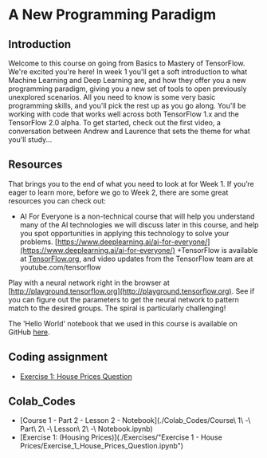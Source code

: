# A New Programming Paradigm
## Introduction
Welcome to this course on going from Basics to Mastery of TensorFlow. We're excited you're here! In week 1 you'll get a soft introduction to what Machine Learning and Deep Learning are, and how they offer you a new programming paradigm, giving you a new set of tools to open previously unexplored scenarios. All you need to know is some very basic programming skills, and you'll pick the rest up as you go along. You'll be working with code that works well across both TensorFlow 1.x and the TensorFlow 2.0 alpha. To get started, check out the first video, a conversation between Andrew and Laurence that sets the theme for what you'll study...

## Resources
That brings you to the end of what you need to look at for Week 1. If you’re eager to learn more, before we go to Week 2, there are some great resources you can check out:
* AI For Everyone is a non-technical course that will help you understand many of the AI technologies we will discuss later in this course, and help you spot opportunities in applying this technology to solve your problems. [https://www.deeplearning.ai/ai-for-everyone/](https://www.deeplearning.ai/ai-for-everyone/)
+TensorFlow is available at [TensorFlow.org](TensorFlow.org), and video updates from the TensorFlow team are at youtube.com/tensorflow

Play with a neural network right in the browser at [http://playground.tensorflow.org](http://playground.tensorflow.org). See if you can figure out the parameters to get the neural network to pattern match to the desired groups. The spiral is particularly challenging!

The 'Hello World' notebook that we used in this course is available on GitHub [here](https://github.com/lmoroney/dlaicourse/blob/master/Course%201%20-%20Part%202%20-%20Lesson%202%20-%20Notebook.ipynb).

## Coding assignment
* [Exercise 1: House Prices Question](./codes/Exercise_1_House_Prices_Question.ipynb)

## Colab_Codes
* [Course 1 - Part 2 - Lesson 2 - Notebook](./Colab_Codes/Course\ 1\ -\ Part\ 2\ -\ Lesson\ 2\ -\ Notebook.ipynb)
* [Exercise 1: (Housing Prices)](./Exercises/"Exercise 1 - House Prices/Exercise_1_House_Prices_Question.ipynb")
